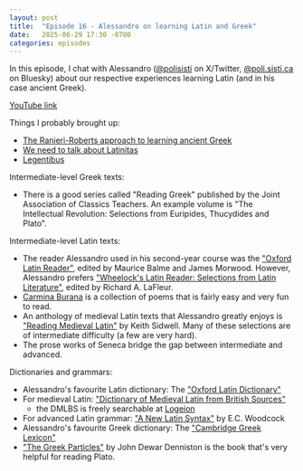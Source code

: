 ```yaml
---
layout: post
title:  "Episode 16 - Alessandro on learning Latin and Greek"
date:   2025-06-29 17:30 -0700
categories: episodes
---
```


In this episode, I chat with Alessandro ([@polisisti](https://x.com/polisisti/) on X/Twitter, [@poli.sisti.ca](https://bsky.app/profile/poli.sisti.ca) on Bluesky) about our respective experiences learning Latin (and in his case ancient Greek).

[YouTube link](https://www.youtube.com/watch?v=YaqE-WcXWs0)

Things I probably brought up:
 - [The Ranieri-Roberts approach to learning ancient Greek](https://www.youtube.com/watch?v=2vwb1wVzPec)
 - [We need to talk about Latinitas](https://foundinantiquity.com/2024/04/15/we-need-to-talk-about-latinitas/)
 - [Legentibus](https://legentibus.com/)


Intermediate-level Greek texts:
 - There is a good series called "Reading Greek" published by the Joint Association of Classics Teachers. An example volume is "The Intellectual Revolution: Selections from Euripides, Thucydides and Plato".


Intermediate-level Latin texts:
 - The reader Alessandro used in his second-year course was the ["Oxford Latin Reader"](https://www.amazon.com/Oxford-Latin-Reader-Course/dp/0195212096), edited by Maurice Balme and James Morwood. However, Alessandro prefers ["Wheelock's Latin Reader: Selections from Latin Literature"](https://www.amazon.com/Wheelocks-Latin-Reader-2nd-Selections/dp/0060935065), edited by Richard A. LaFleur.
 - [Carmina Burana](https://en.wikipedia.org/wiki/Carmina_Burana) is a collection of poems that is fairly easy and very fun to read.
 - An anthology of medieval Latin texts that Alessandro greatly enjoys is ["Reading Medieval Latin"](https://www.amazon.com/Reading-Medieval-Latin-Keith-Sidwell/dp/052144747X) by Keith Sidwell. Many of these selections are of intermediate difficulty (a few are very hard).
 - The prose works of Seneca bridge the gap between intermediate and advanced.

Dictionaries and grammars:
 - Alessandro's favourite Latin dictionary: The ["Oxford Latin Dictionary"](https://www.amazon.com/Oxford-Latin-Dictionary-Dictionaries/dp/0199580316/)
 - For medieval Latin: ["Dictionary of Medieval Latin from British Sources"](https://www.dmlbs.ox.ac.uk/web/welcome.html)
   - the DMLBS is freely searchable at [Logeion](https://logeion.uchicago.edu)
 - For advanced Latin grammar: ["A New Latin Syntax"](https://www.amazon.com/New-Latin-Syntax-C-Woodcock/dp/0865161267) by E.C. Woodcock
 - Alessandro's favourite Greek dictionary: The ["Cambridge Greek Lexicon"](https://www.amazon.com/The-Cambridge-Intermediate-Greek-Lexicon/dp/0521826802)
 - ["The Greek Particles"](https://www.amazon.com/Greek-Particles-J-D-Denniston/dp/0872202992) by John Dewar Denniston is the book that's very helpful for reading Plato.
